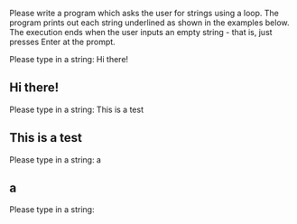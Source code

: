 Please write a program which asks the user for strings using a loop. The program prints out each string underlined as shown in the examples below. The execution ends when the user inputs an empty string - that is, just presses Enter at the prompt.

Please type in a string: Hi there!

Hi there!
---------
Please type in a string: This is a test

This is a test
--------------
Please type in a string: a

a
-
Please type in a string:
